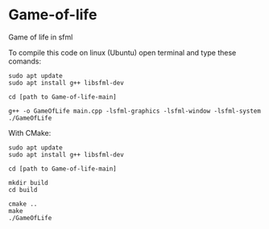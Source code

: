 # Game-of-life
Game of life in sfml

To compile this code on linux (Ubuntu) open terminal and type these comands:
```
sudo apt update
sudo apt install g++ libsfml-dev

cd [path to Game-of-life-main]

g++ -o GameOfLife main.cpp -lsfml-graphics -lsfml-window -lsfml-system
./GameOfLife
```
With CMake:
```
sudo apt update
sudo apt install g++ libsfml-dev

cd [path to Game-of-life-main]

mkdir build
cd build

cmake ..
make
./GameOfLife 
```
